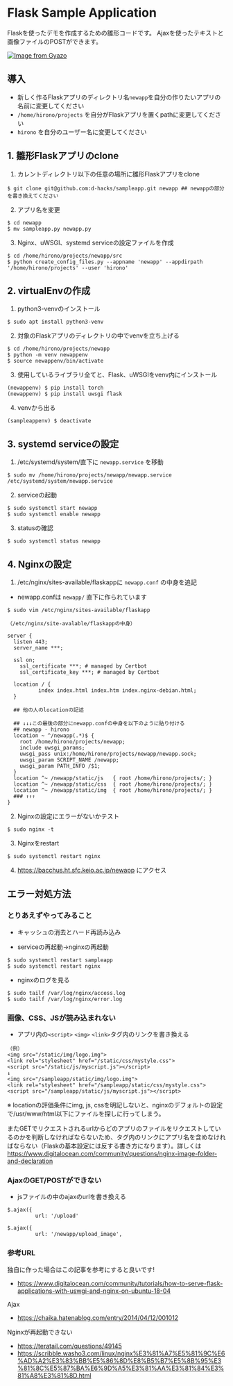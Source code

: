 # Flask Sample Application

Flaskを使ったデモを作成するための雛形コードです。
Ajaxを使ったテキストと画像ファイルのPOSTができます。

[![Image from Gyazo](https://i.gyazo.com/8acb45c938f575b9d2d26528fb7e9dae.gif)](https://gyazo.com/8acb45c938f575b9d2d26528fb7e9dae)

## 導入

- 新しく作るFlaskアプリのディレクトリ名`newapp`を自分の作りたいアプリの名前に変更してください
- `/home/hirono/projects` を自分がFlaskアプリを置くpathに変更してください
- `hirono` を自分のユーザー名に変更してください


## 1. 雛形Flaskアプリのclone

1. カレントディレクトリ以下の任意の場所に雛形Flaskアプリをclone
```
$ git clone git@github.com:d-hacks/sampleapp.git newapp ## newappの部分を書き換えてください
```

2. アプリ名を変更

```
$ cd newapp
$ mv sampleapp.py newapp.py
```

3. Nginx、uWSGI、systemd serviceの設定ファイルを作成
```
$ cd /home/hirono/projects/newapp/src
$ python create_config_files.py --appname 'newapp' --appdirpath '/home/hirono/projects' --user 'hirono'
```

## 2. virtualEnvの作成

1. python3-venvのインストール
```
$ sudo apt install python3-venv
```

2. 対象のFlaskアプリのディレクトリの中でvenvを立ち上げる

```
$ cd /home/hirono/projects/newapp
$ python -m venv newappenv
$ source newappenv/bin/activate
```

3. 使用しているライブラリ全てと、Flask、uWSGIをvenv内にインストール
```
(newappenv) $ pip install torch
(newappenv) $ pip install uwsgi flask
```

4. venvから出る

```
(sampleappenv) $ deactivate
```

## 3. systemd serviceの設定
1. /etc/systemd/system/直下に `newapp.service` を移動
```
$ sudo mv /home/hirono/projects/newapp/newapp.service /etc/systemd/system/newapp.service
```

2. serviceの起動
```
$ sudo systemctl start newapp
$ sudo systemctl enable newapp
```
3. statusの確認
```
$ sudo systemctl status newapp
```

## 4. Nginxの設定

1. /etc/nginx/sites-available/flaskappに `newapp.conf` の中身を追記

- newapp.confは `newapp/` 直下に作られています

```
$ sudo vim /etc/nginx/sites-available/flaskapp
```

```
（/etc/nginx/site-avalable/flaskappの中身）

server {
  listen 443;
  server_name ***;

  ssl on;
    ssl_certificate ***; # managed by Certbot
    ssl_certificate_key ***; # managed by Certbot

  location / {
          index index.html index.htm index.nginx-debian.html;
  }

  ## 他の人のlocationの記述

  ## ↓↓↓この最後の部分にnewapp.confの中身を以下のように貼り付ける
  ## newapp - hirono
  location ~ ^/newapp(.*)$ {
    root /home/hirono/projects/newapp;
    include uwsgi_params;
    uwsgi_pass unix:/home/hirono/projects/newapp/newapp.sock;
    uwsgi_param SCRIPT_NAME /newapp;
    uwsgi_param PATH_INFO /$1;
  }
  location ^~ /newapp/static/js   { root /home/hirono/projects/; }
  location ^~ /newapp/static/css  { root /home/hirono/projects/; }
  location ^~ /newapp/static/img  { root /home/hirono/projects/; }
  ### ↑↑↑
}

```

2. Nginxの設定にエラーがないかテスト
```
$ sudo nginx -t
```

3. Nginxをrestart
```
$ sudo systemctl restart nginx
```

4. https://bacchus.ht.sfc.keio.ac.jp/newapp にアクセス




## エラー対処方法

### とりあえずやってみること

- キャッシュの消去とハード再読み込み

- serviceの再起動→nginxの再起動

```
$ sudo systemctl restart sampleapp
$ sudo systemctl restart nginx
```

- nginxのログを見る
```
$ sudo tailf /var/log/nginx/access.log
$ sudo tailf /var/log/nginx/error.log
```


### 画像、CSS、JSが読み込まれない
- アプリ内の`<script>` `<img>` `<link>`タグ内のリンクを書き換える

```
（例）
<img src="/static/img/logo.img">
<link rel="stylesheet" href="/static/css/mystyle.css">
<script src="/static/js/myscript.js"></script>
↓
<img src="/sampleapp/static/img/logo.img">
<link rel="stylesheet" href="/sampleapp/static/css/mystyle.css">
<script src="/sampleapp/static/js/myscript.js"></script>
```

※ locationの評価条件にimg, js, cssを明記しないと、nginxのデフォルトの設定で/usr/www/html以下にファイルを探しに行ってしまう。

またGETでリクエストされるurlからどのアプリのファイルをリクエストしているのかを判断しなければならないため、タグ内のリンクにアプリ名を含めなければならない（Flaskの基本設定には反する書き方になります）。詳しくは https://www.digitalocean.com/community/questions/nginx-image-folder-and-declaration

### AjaxのGET/POSTができない
- jsファイルの中のajaxのurlを書き換える
```
$.ajax({
         url: '/upload'

$.ajax({
         url: '/newapp/upload_image',
```

### 参考URL
独自に作った場合はこの記事を参考にすると良いです!
- https://www.digitalocean.com/community/tutorials/how-to-serve-flask-applications-with-uswgi-and-nginx-on-ubuntu-18-04

Ajax
- https://chaika.hatenablog.com/entry/2014/04/12/001012

Nginxが再起動できない
- https://teratail.com/questions/49145
- https://scribble.washo3.com/linux/nginx%E3%81%A7%E5%81%9C%E6%AD%A2%E3%83%BB%E5%86%8D%E8%B5%B7%E5%8B%95%E3%81%8C%E5%87%BA%E6%9D%A5%E3%81%AA%E3%81%84%E3%81%A8%E3%81%8D.html
